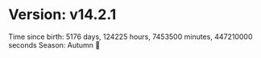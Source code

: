 # Version: v14.2.1
Time since birth: 5176 days, 124225 hours, 7453500 minutes, 447210000 seconds
Season: Autumn 🍁
